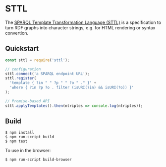 # STTL

The [SPARQL Template Transformation Language (STTL)](http://ns.inria.fr/sparql-template/)
is a specification to turn RDF graphs into character strings, e.g. for HTML rendering
or syntax convertion.

## Quickstart

```js
const sttl = require('sttl');

// configuration
sttl.connect('a SPARQL endpoint URL');
sttl.register(
  'template { ?in " " ?p " " ?o " ." }' +
  'where { ?in ?p ?o . filter (isURI(?in) && isURI(?o)) }'
);

// Promise-based API
sttl.applyTemplates().then(ntriples => console.log(ntriples));
```

## Build

```
$ npm install
$ npm run-script build
$ npm test
```

To use in the browser:

```
$ npm run-script build-browser
```